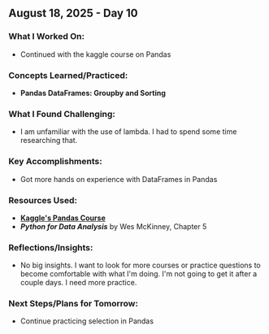 ## August 18, 2025 - Day 10

### What I Worked On:  
- Continued with the kaggle course on Pandas 

### Concepts Learned/Practiced:  
- **Pandas DataFrames: Groupby and Sorting**
       
### What I Found Challenging:  
- I am unfamiliar with the use of lambda. I had to spend some time researching that.  

### Key Accomplishments:  
- Got more hands on experience with DataFrames in Pandas
    
### Resources Used:  
- **[Kaggle's Pandas Course](https://www.kaggle.com/learn/pandas)**
- **_Python for Data Analysis_** by Wes McKinney, Chapter 5 

### Reflections/Insights:
- No big insights. I want to look for more courses or practice questions to become comfortable with what I'm doing. I'm not going to get it after a couple days. I need more practice.  
  
### Next Steps/Plans for Tomorrow: 
- Continue practicing selection in Pandas



